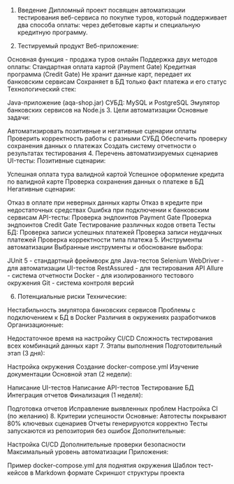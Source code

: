 1. Введение
   Дипломный проект посвящен автоматизации тестирования веб-сервиса по покупке туров, который поддерживает два способа оплаты: через дебетовые карты и специальную кредитную программу.

2. Тестируемый продукт
   Веб-приложение:

Основная функция - продажа туров онлайн
Поддержка двух методов оплаты:
Стандартная оплата картой (Payment Gate)
Кредитная программа (Credit Gate)
Не хранит данные карт, передает их банковским сервисам
Сохраняет в БД только факт платежа и его статус
Технологический стек:

Java-приложение (aqa-shop.jar)
СУБД: MySQL и PostgreSQL
Эмулятор банковских сервисов на Node.js
3. Цели автоматизации
   Основные задачи:

Автоматизировать позитивные и негативные сценарии оплаты
Проверить корректность работы с разными СУБД
Обеспечить проверку сохранения данных о платежах
Создать систему отчетности о результатах тестирования
4. Перечень автоматизируемых сценариев
   UI-тесты:
   Позитивные сценарии:

Успешная оплата тура валидной картой
Успешное оформление кредита по валидной карте
Проверка сохранения данных о платеже в БД
Негативные сценарии:

Отказ в оплате при неверных данных карты
Отказ в кредите при недостаточных средствах
Ошибка при подключении к банковским сервисам
API-тесты:
Проверка эндпоинтов Payment Gate
Проверка эндпоинтов Credit Gate
Тестирование различных кодов ответа
Тесты БД:
Проверка записи успешных платежей
Проверка записи неудачных платежей
Проверка корректности типа платежа
5. Инструменты автоматизации
   Выбранные инструменты и обоснование выбора:

JUnit 5 - стандартный фреймворк для Java-тестов
Selenium WebDriver - для автоматизации UI-тестов
RestAssured - для тестирования API
Allure - система отчетности
Docker - для изолированного тестового окружения
Git - система контроля версий

6. Потенциальные риски
   Технические:

Нестабильность эмулятора банковских сервисов
Проблемы с подключением к БД в Docker
Различия в окружениях разработчиков
Организационные:

Недостаточное время на настройку CI/CD
Сложность тестирования всех комбинаций данных карт
7. Этапы выполнения
   Подготовительный этап (3 дня):

Настройка окружения
Создание docker-compose.yml
Изучение документации
Основной этап (2 недели):

Написание UI-тестов
Написание API-тестов
Тестирование БД
Интеграция отчетов
Финализация (1 неделя):

Подготовка отчетов
Исправление выявленных проблем
Настройка CI (по желанию)
8. Критерии успешности
Основные:
Автотесты покрывают 80% ключевых сценариев
Отчеты генерируются корректно
Тесты запускаются из репозитория без ошибок
Дополнительные:

Настройка CI/CD
Дополнительные проверки безопасности
Максимальный уровень автоматизации
Приложения:

Пример docker-compose.yml для поднятия окружения
Шаблон тест-кейсов в Markdown формате
Скриншот структуры проекта